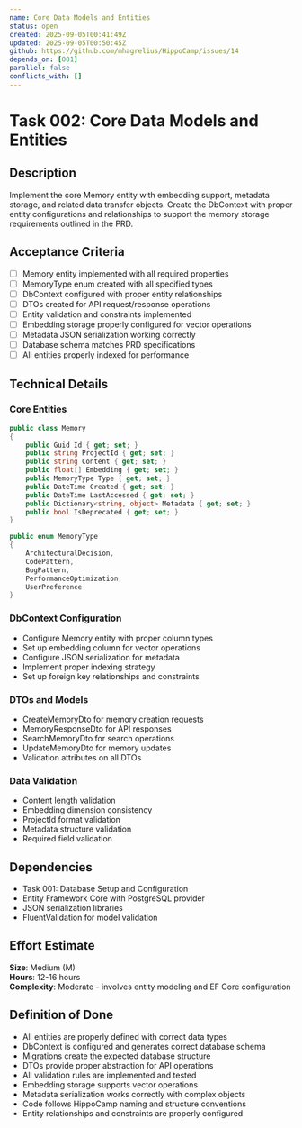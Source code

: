 ```yaml
---
name: Core Data Models and Entities
status: open
created: 2025-09-05T00:41:49Z
updated: 2025-09-05T00:50:45Z
github: https://github.com/mhagrelius/HippoCamp/issues/14
depends_on: [001]
parallel: false
conflicts_with: []
---
```


# Task 002: Core Data Models and Entities

## Description
Implement the core Memory entity with embedding support, metadata storage, and related data transfer objects. Create the DbContext with proper entity configurations and relationships to support the memory storage requirements outlined in the PRD.

## Acceptance Criteria
- [ ] Memory entity implemented with all required properties
- [ ] MemoryType enum created with all specified types
- [ ] DbContext configured with proper entity relationships
- [ ] DTOs created for API request/response operations
- [ ] Entity validation and constraints implemented
- [ ] Embedding storage properly configured for vector operations
- [ ] Metadata JSON serialization working correctly
- [ ] Database schema matches PRD specifications
- [ ] All entities properly indexed for performance

## Technical Details

### Core Entities
```csharp
public class Memory
{
    public Guid Id { get; set; }
    public string ProjectId { get; set; }
    public string Content { get; set; }
    public float[] Embedding { get; set; }
    public MemoryType Type { get; set; }
    public DateTime Created { get; set; }
    public DateTime LastAccessed { get; set; }
    public Dictionary<string, object> Metadata { get; set; }
    public bool IsDeprecated { get; set; }
}

public enum MemoryType
{
    ArchitecturalDecision,
    CodePattern,
    BugPattern,
    PerformanceOptimization,
    UserPreference
}
```

### DbContext Configuration
- Configure Memory entity with proper column types
- Set up embedding column for vector operations
- Configure JSON serialization for metadata
- Implement proper indexing strategy
- Set up foreign key relationships and constraints

### DTOs and Models
- CreateMemoryDto for memory creation requests
- MemoryResponseDto for API responses
- SearchMemoryDto for search operations
- UpdateMemoryDto for memory updates
- Validation attributes on all DTOs

### Data Validation
- Content length validation
- Embedding dimension consistency
- ProjectId format validation
- Metadata structure validation
- Required field validation

## Dependencies
- Task 001: Database Setup and Configuration
- Entity Framework Core with PostgreSQL provider
- JSON serialization libraries
- FluentValidation for model validation

## Effort Estimate
**Size**: Medium (M)  
**Hours**: 12-16 hours  
**Complexity**: Moderate - involves entity modeling and EF Core configuration

## Definition of Done
- All entities are properly defined with correct data types
- DbContext is configured and generates correct database schema
- Migrations create the expected database structure
- DTOs provide proper abstraction for API operations
- All validation rules are implemented and tested
- Embedding storage supports vector operations
- Metadata serialization works correctly with complex objects
- Code follows HippoCamp naming and structure conventions
- Entity relationships and constraints are properly configured
